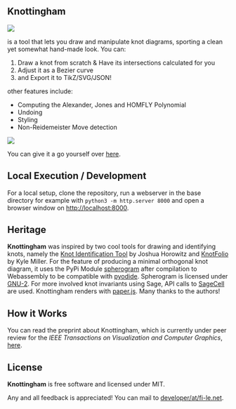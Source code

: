 ## Knottingham
<img src="https://fi-le.net/images/knottingham.gif">

is a tool that lets you draw and manipulate knot diagrams, sporting a clean yet somewhat hand-made look. 
You can:
1. Draw a knot from scratch & Have its intersections calculated for you
2. Adjust it as a Bezier curve
3. and Export it to TikZ/SVG/JSON!

other features include:
- Computing the Alexander, Jones and HOMFLY Polynomial
- Undoing
- Styling
- Non-Reidemeister Move detection


<img src="https://fi-le.net/images/knot.svg">

You can give it a go yourself over [here](https://fi-le.net/knottingham).

 **Local Execution / Development**
---
For a local setup, clone the repository, run a webserver in the base directory for example with `python3 -m http.server 8000` and open a browser window on [http://localhost:8000](http://localhost:8000).

 **Heritage**
 ---
**Knottingham** was inspired by two cool tools for drawing and identifying knots, namely the [Knot Identification Tool](https://joshuahhh.com/projects/kit/) by Joshua Horowitz and [KnotFolio](https://kmill.github.io/knotfolio/index.html) by Kyle Miller. For the feature of producing a minimal orthogonal knot diagram, it uses the PyPi Module [spherogram](https://github.com/3-manifolds/Spherogram) after compilation to Webassembly to be compatible with [pyodide](https://github.com/pyodide/pyodide). Spherogram is licensed under [GNU-2](https://www.gnu.org/licenses/old-licenses/gpl-2.0.txt). For more involved knot invariants using Sage, API calls to [SageCell](https://sagecell.sagemath.org/) are used.
Knottingham renders with [paper.js](https://github.com/paperjs/paper.js). Many thanks to the authors!

 **How it Works**
---
You can read the preprint about Knottingham, which is currently under peer review for the *IEEE Transactions on Visualization and Computer Graphics*, [here](https://arxiv.org/abs/2309.00445).

 **License**
---
**Knottingham** is free software and licensed under MIT.

Any and all feedback is appreciated! You can mail to [developer/at/fi-le.net](mailto:developer/at/fi-le.net).

